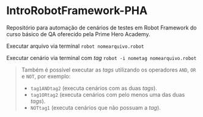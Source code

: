 # IntroRobotFramework-PHA
Repositório para automação de cenários de testes em Robot Framework do curso básico de QA oferecido pela Prime Hero Academy.

Executar arquivo via terminal `robot nomearquivo.robot`

Executar cenário via terminal com *tag* `robot -i nometag nomearquivo.robot`

>Também é possível executar as *tags* utilizando os operadores `AND`, `OR` e `NOT`, por exemplo:
> - `tag1ANDtag2` (executa cenários com as duas *tags*).
> - `tag1ORtag2` (executa cenários com pelo menos uma das duas *tags*).
> - `NOTtag1` (executa cenários que não possuam a *tag*).
